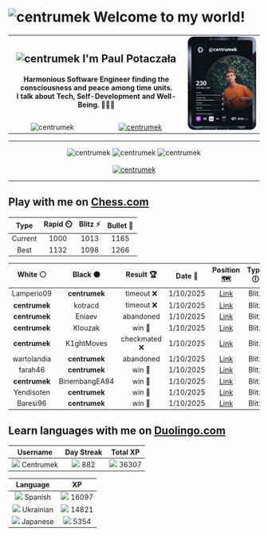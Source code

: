 <h1>
  <img
    src="https://emojis.slackmojis.com/emojis/images/1531849430/4246/blob-sunglasses.gif"
    width="30"
    alt="centrumek"
  />
  Welcome to my world!
</h1>

<table>
  <tbody>
    <tr>
      <td align="center" width="70%" colspan="2">
        <h2>
          <img
            src="https://raw.githubusercontent.com/MartinHeinz/MartinHeinz/master/wave.gif"
            width="30px"
            alt="centrumek"
          />
          I'm Paul Potaczała
        </h2>
        <h4>
          Harmonious Software Engineer finding the consciousness and peace among time units.
          <br/>
          I talk about Tech, Self-Development and Well-Being. 🌿🧘🚀
        </h4>
      </td>
      <td width="30%" rowspan="2">
        <a href="https://app.daily.dev/centrumek">
          <img
            src="./devcard.svg"
            alt="centrumek"
          />
        </a>
      </td>
    </tr>
    <tr align="center">
      <td>
        <img
          src="https://komarev.com/ghpvc/?username=centrumek&label=visitors&color=0e75b6&style=flat"
          alt="centrumek"
        >
      </td>
      <td>
        <a href="https://stackoverflow.com/users/14496012/centrumek">
          <img
            src="https://stackoverflow.com/users/flair/14496012.png?theme=dark"
            alt="centrumek"
          >
        </a>
      </td>
    </tr>
  </tbody>
</table>

---
<div align="center">
  <img 
    src="https://github-readme-stats.vercel.app/api?username=centrumek&show_icons=true&count_private=true&theme=dark&hide_border=true&hide=issues,contribs&bg_color=00000000"
    alt="centrumek"
  />
  <img
    src="https://github-readme-stats.vercel.app/api/top-langs/?username=centrumek&layout=compact&hide_border=true&theme=dark&bg_color=00000000&langs_count=6&exclude_repo=air-statistic-app"
    alt="centrumek"
  />
  <img 
    src="https://github-readme-streak-stats.herokuapp.com?user=centrumek&theme=dark&hide_border=true&background=FFFFFF00"
    alt="centrumek"
  />
  <br/>
  <br/>
  <a href="https://www.buymeacoffee.com/centrumek">
    <img
      src="https://cdn.buymeacoffee.com/buttons/v2/default-orange.png"
      height="50"
      width="210"
      alt="centrumek"
    />
  </a>
</div>

---

## Play with me on [Chess.com](https://www.chess.com/member/centrumek)

<div align="center">
<!--START_SECTION:chessStats-->
<!-- Automatically generated with https://github.com/Balastrong/chess-stats-action -->

| Type | Rapid ⏲️ | Blitz ⚡ | Bullet 🔫 |
|:---:|:---:|:---:|:---:|
| Current | 1000 | 1013 | 1165 |
| Best | 1132 | 1098 | 1266 |

| White ⚪ | Black ⚫ | Result 🏆 | Date 📅 | Position 🗺️ | Type 🕕 |
|:---:|:---:|:---:|:---:|:---:|:---:|
| Lamperio09 | **centrumek** | timeout ❌ | 1/10/2025 | <a href="http://www.ee.unb.ca/cgi-bin/tervo/fen.pl?select=8/1Q4p1/6k1/K4p2/3PpP2/8/8/8 b - - 0 54">Link</a> | Blitz |
| **centrumek** | kotracd | timeout ❌ | 1/10/2025 | <a href="http://www.ee.unb.ca/cgi-bin/tervo/fen.pl?select=8/8/7p/6pP/4n1P1/3k1K2/8/4q3 w - - 0 64">Link</a> | Blitz |
| **centrumek** | Eniaev | abandoned  | 1/10/2025 | <a href="http://www.ee.unb.ca/cgi-bin/tervo/fen.pl?select=r4r1k/1p4pp/6p1/pP1q2P1/P4b2/7P/2K5/8 w - - 0 32">Link</a> | Blitz |
| **centrumek** | Klouzak | win 🥇 | 1/10/2025 | <a href="http://www.ee.unb.ca/cgi-bin/tervo/fen.pl?select=3Q4/2P3pp/3qpk2/p4p2/P2P4/4P1P1/5P1P/6K1 b - - 2 36">Link</a> | Blitz |
| **centrumek** | K1ghtMoves | checkmated ❌ | 1/10/2025 | <a href="http://www.ee.unb.ca/cgi-bin/tervo/fen.pl?select=rn5r/p4pk1/2p3p1/8/P5q1/8/5P2/R5RK w - - 2 27">Link</a> | Blitz |
| wartolandia | **centrumek** | abandoned  | 1/10/2025 | <a href="http://www.ee.unb.ca/cgi-bin/tervo/fen.pl?select=Q2k4/p1p5/1p5p/2b5/5pp1/1PP2P2/PB4NP/1R5K b - - 1 29">Link</a> | Blitz |
| farah46 | **centrumek** | win 🥇 | 1/10/2025 | <a href="http://www.ee.unb.ca/cgi-bin/tervo/fen.pl?select=r5r1/5k2/p4P2/Pb6/1n4R1/5P2/1P3P1P/6K1 w - - 4 34">Link</a> | Blitz |
| **centrumek** | BinembangEA84 | win 🥇 | 1/10/2025 | <a href="http://www.ee.unb.ca/cgi-bin/tervo/fen.pl?select=r2q1rk1/pp3ppQ/8/1b1Pp1N1/8/P1P5/3B2PP/R3K2R b KQ - 0 18">Link</a> | Blitz |
| Yendisoten | **centrumek** | win 🥇 | 1/10/2025 | <a href="http://www.ee.unb.ca/cgi-bin/tervo/fen.pl?select=8/8/3p4/1p1Pp3/1P2P3/3K1k2/8/8 w - - 1 51">Link</a> | Blitz |
| Baresi96 | **centrumek** | win 🥇 | 1/10/2025 | <a href="http://www.ee.unb.ca/cgi-bin/tervo/fen.pl?select=8/8/8/8/B1P2k2/1P4pP/6PK/r7 w - - 0 44">Link</a> | Blitz |

<!--END_SECTION:chessStats-->
</div>

## Learn languages with me on [Duolingo.com](https://www.duolingo.com/profile/Centrumek)

<div align="center">
<!--START_SECTION:duolingoStats-->
<!-- Automatically generated with https://github.com/centrumek/duolingo-readme-stats-->

| Username | Day Streak | Total XP |
|:---:|:---:|:---:|
| <img src="https://raw.githubusercontent.com/centrumek/duolingo-readme-stats/main/assets/duolingo.png" height="12"> Centrumek | <img src="https://raw.githubusercontent.com/centrumek/duolingo-readme-stats/main/assets/streakinactive.svg" height="12"> 882 | <img src="https://raw.githubusercontent.com/centrumek/duolingo-readme-stats/main/assets/xp.svg" height="12"> 36307 |

| Language | XP |
|:---:|:---:|
| <img src="https://raw.githubusercontent.com/centrumek/duolingo-readme-stats/main/assets/langs/spanish.svg" height="12"> Spanish | <img src="https://raw.githubusercontent.com/centrumek/duolingo-readme-stats/main/assets/xp.svg" height="12"> 16097 |
| <img src="https://raw.githubusercontent.com/centrumek/duolingo-readme-stats/main/assets/langs/ukrainian.svg" height="12"> Ukrainian | <img src="https://raw.githubusercontent.com/centrumek/duolingo-readme-stats/main/assets/xp.svg" height="12"> 14821 |
| <img src="https://raw.githubusercontent.com/centrumek/duolingo-readme-stats/main/assets/langs/japanese.svg" height="12"> Japanese | <img src="https://raw.githubusercontent.com/centrumek/duolingo-readme-stats/main/assets/xp.svg" height="12"> 5354 |

<!--END_SECTION:duolingoStats-->
</div>
<!--
**centrumek/centrumek** is a ✨ _special_ ✨ repository because its `README.md` (this file) appears on your GitHub profile.

Here are some ideas to get you started:

- 🔭 I’m currently working on ...
- 🌱 I’m currently learning ...
- 👯 I’m looking to collaborate on ...
- 🤔 I’m looking for help with ...
- 💬 Ask me about ...
- 📫 How to reach me: ...
- 😄 Pronouns: ...
- ⚡ Fun fact: ...
-->
